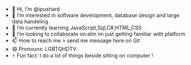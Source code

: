 - 👋 Hi, I’m @ipushard
- 👀 I’m interested in software development, database design and large data handeling 
- 🌱 I’m currently learning JavaScript,Sql,C#,HTML,CSS
- 💞️ I’m looking to collaborate on atm im just getting familiar with platform 
- 📫 How to reach me > send me message here on Git 
- 😄 Pronouns: LGBTQHDTV
- ⚡ Fun fact: I do a lot of things beside sitting on computer !

<!---
ipushard/ipushard is a ✨ special ✨ repository because its `README.md` (this file) appears on your GitHub profile.
You can click the Preview link to take a look at your changes.
--->
